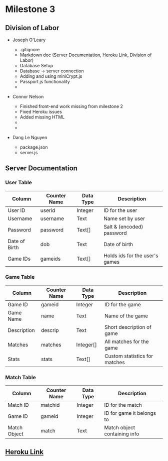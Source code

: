 # Milestone 3

## Division of Labor
- Joseph O'Leary
    - .gitignore
    - Markdown doc (Server Documentation, Heroku Link, Division of Labor)
    - Database Setup
    - Database -> server connection
    - Adding and using miniCrypt.js
    - Passport.js functionality
    - 

- Connor Nelson
    - Finished front-end work missing from milestone 2
    - Fixed Heroku issues
    - Added missing HTML
    - 
    - 
    
- Dang Le Nguyen
    - package.json
    - server.js

## Server Documentation

### User Table
| Column        | Counter Name | Data Type | Description                    |
|---------------|--------------|-----------|--------------------------------|
| User ID       | userid       | Integer   | ID for the user                |
| Username      | username     | Text      | Name set by user               |
| Password      | password     | Text[]    | Salt & (encoded) password      |
| Date of Birth | dob          | Text      | Date of birth                  |
| Game IDs      | gameids      | Text[]    | Holds ids for the user's games |

### Game Table
| Column        | Counter Name | Data Type | Description                    |
|---------------|--------------|-----------|--------------------------------|
| Game ID       | gameid       | Integer   | ID for the game                |
| Game Name     | name         | Text      | Name of the game               |
| Description   | descrip      | Text      | Short description of game      |
| Matches       | matches      | Integer[] | All matches for the game       |
| Stats         | stats        | Text[]    | Custom statistics for matches  |

 ### Match Table
| Column        | Counter Name | Data Type | Description                    |
|---------------|--------------|-----------|--------------------------------|
| Match ID      | matchid      | Integer   | ID for the match               |
| Game ID       | gameid       | Integer   | ID for game it belongs to      |
| Match Object  | match        | Text      | Match object containing info   |


## [Heroku Link](https://cs326final-yod.herokuapp.com/)
